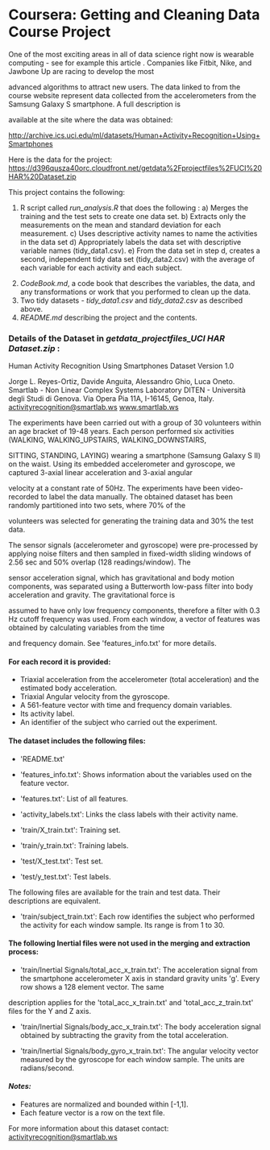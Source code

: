 #		Coursera: Getting and Cleaning Data Course Project

One of the most exciting areas in all of data science right now is wearable computing - see for example this article . Companies like Fitbit, Nike, and Jawbone Up are racing to develop the most 

advanced algorithms to attract new users. The data linked to from the course website represent data collected from the accelerometers from the Samsung Galaxy S smartphone. A full description is 

available at the site where the data was obtained:

http://archive.ics.uci.edu/ml/datasets/Human+Activity+Recognition+Using+Smartphones 

Here is the data for the project:
https://d396qusza40orc.cloudfront.net/getdata%2Fprojectfiles%2FUCI%20HAR%20Dataset.zip 

This project contains the following: 
1. R script called *run_analysis.R* that does the following :
	a) Merges the training and the test sets to create one data set.
	b) Extracts only the measurements on the mean and standard deviation for each measurement. 
	c) Uses descriptive activity names to name the activities in the data set
	d) Appropriately labels the data set with descriptive variable names (tidy_data1.csv). 
	e) From the data set in step d, creates a second, independent tidy data set (tidy_data2.csv) with the average of each variable for each activity and each subject.
2) *CodeBook.md*, a code book that describes the variables, the data, and any transformations or work that you performed to clean up the data.
3) Two tidy datasets - *tidy_data1.csv* and *tidy_data2.csv* as described above.
4) *README.md* describing the project and the contents.


### Details of the Dataset in *getdata_projectfiles_UCI HAR Dataset.zip* :

Human Activity Recognition Using Smartphones Dataset
Version 1.0

Jorge L. Reyes-Ortiz, Davide Anguita, Alessandro Ghio, Luca Oneto.
Smartlab - Non Linear Complex Systems Laboratory
DITEN - Università degli Studi di Genova.
Via Opera Pia 11A, I-16145, Genoa, Italy.
activityrecognition@smartlab.ws
www.smartlab.ws


The experiments have been carried out with a group of 30 volunteers within an age bracket of 19-48 years. Each person performed six activities (WALKING, WALKING_UPSTAIRS, WALKING_DOWNSTAIRS, 

SITTING, STANDING, LAYING) wearing a smartphone (Samsung Galaxy S II) on the waist. Using its embedded accelerometer and gyroscope, we captured 3-axial linear acceleration and 3-axial angular 

velocity at a constant rate of 50Hz. The experiments have been video-recorded to label the data manually. The obtained dataset has been randomly partitioned into two sets, where 70% of the 

volunteers was selected for generating the training data and 30% the test data. 

The sensor signals (accelerometer and gyroscope) were pre-processed by applying noise filters and then sampled in fixed-width sliding windows of 2.56 sec and 50% overlap (128 readings/window). The 

sensor acceleration signal, which has gravitational and body motion components, was separated using a Butterworth low-pass filter into body acceleration and gravity. The gravitational force is 

assumed to have only low frequency components, therefore a filter with 0.3 Hz cutoff frequency was used. From each window, a vector of features was obtained by calculating variables from the time 

and frequency domain. See 'features_info.txt' for more details. 

#### For each record it is provided:


- Triaxial acceleration from the accelerometer (total acceleration) and the estimated body acceleration.
- Triaxial Angular velocity from the gyroscope. 
- A 561-feature vector with time and frequency domain variables. 
- Its activity label. 
- An identifier of the subject who carried out the experiment.

#### The dataset includes the following files:

- 'README.txt'

- 'features_info.txt': Shows information about the variables used on the feature vector.

- 'features.txt': List of all features.

- 'activity_labels.txt': Links the class labels with their activity name.

- 'train/X_train.txt': Training set.

- 'train/y_train.txt': Training labels.

- 'test/X_test.txt': Test set.

- 'test/y_test.txt': Test labels.

The following files are available for the train and test data. Their descriptions are equivalent. 

- 'train/subject_train.txt': Each row identifies the subject who performed the activity for each window sample. Its range is from 1 to 30. 

#### The following Inertial files were not used in the merging and extraction process: 

- 'train/Inertial Signals/total_acc_x_train.txt': The acceleration signal from the smartphone accelerometer X axis in standard gravity units 'g'. Every row shows a 128 element vector. The same 

description applies for the 'total_acc_x_train.txt' and 'total_acc_z_train.txt' files for the Y and Z axis. 

- 'train/Inertial Signals/body_acc_x_train.txt': The body acceleration signal obtained by subtracting the gravity from the total acceleration. 

- 'train/Inertial Signals/body_gyro_x_train.txt': The angular velocity vector measured by the gyroscope for each window sample. The units are radians/second. 

#### _Notes:_

- Features are normalized and bounded within [-1,1].
- Each feature vector is a row on the text file.

For more information about this dataset contact: activityrecognition@smartlab.ws
